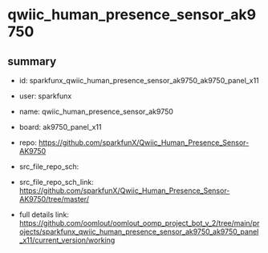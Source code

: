 # qwiic_human_presence_sensor_ak9750
 
## summary 
* id: sparkfunx_qwiic_human_presence_sensor_ak9750_ak9750_panel_x11
* user: sparkfunx
* name: qwiic_human_presence_sensor_ak9750
* board: ak9750_panel_x11
* repo: https://github.com/sparkfunX/Qwiic_Human_Presence_Sensor-AK9750



* src_file_repo_sch: 
* src_file_repo_sch_link: https://github.com/sparkfunX/Qwiic_Human_Presence_Sensor-AK9750/tree/master/
* full details link: https://github.com/oomlout/oomlout_oomp_project_bot_v_2/tree/main/projects/sparkfunx_qwiic_human_presence_sensor_ak9750_ak9750_panel_x11/current_version/working  







